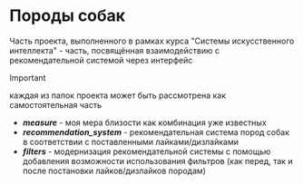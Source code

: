 # Породы собак
Часть проекта, выполненного в рамках курса "Системы искусственного интеллекта" - часть, посвящённая взаимодействию с рекомендательной системой через интерфейс
> [!IMPORTANT]
> каждая из папок проекта может быть рассмотрена как самостоятельная часть
* ***measure*** - моя мера близости как комбинация уже известных
* ***recommendation_system*** - рекомендательная система пород собак в соответствии с поставленными лайками/дизлайками
* ***filters*** - модернизация рекомендательной системы с помощью добавления возможности использования фильтров (как перед, так и после постановки лайков/дизлайков породам)


